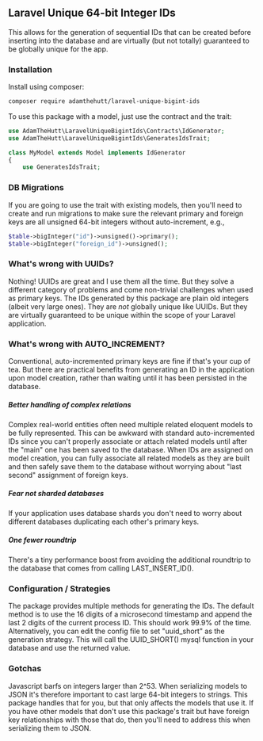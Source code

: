 ## Laravel Unique 64-bit Integer IDs
This allows for the generation of sequential IDs that can be created before 
inserting into the database and are virtually (but not totally) guaranteed to be 
globally unique for the app. 

### Installation
Install using composer:
``` bash
composer require adamthehutt/laravel-unique-bigint-ids
```

To use this package with a model, just use the contract and the trait:

```php
use AdamTheHutt\LaravelUniqueBigintIds\Contracts\IdGenerator;
use AdamTheHutt\LaravelUniqueBigintIds\GeneratesIdsTrait;

class MyModel extends Model implements IdGenerator
{
    use GeneratesIdsTrait;
```

### DB Migrations
If you are going to use the trait with existing models, then you'll need to 
create and run migrations to make sure the relevant primary and foreign keys
are all unsigned 64-bit integers without auto-increment, e.g.,
```php
$table->bigInteger("id")->unsigned()->primary();
$table->bigInteger("foreign_id")->unsigned();
```

### What's wrong with UUIDs?
Nothing! UUIDs are great and I use them all the time. But they solve a different 
category of problems and come non-trivial challenges when used as primary keys.
The IDs generated by this package are plain old integers (albeit very large ones).
They are *not* globally unique like UUIDs. But they are virtually guaranteed to
be unique within the scope of your Laravel application.

### What's wrong with AUTO_INCREMENT?
Conventional, auto-incremented primary keys are fine if that's your cup of tea. 
But there are practical benefits from generating an ID in the application upon 
model creation, rather than waiting until it has been persisted in the database.

##### Better handling of complex relations
Complex real-world entities often need multiple related eloquent models to
be fully represented. This can be awkward with standard auto-incremented IDs 
since you can't properly associate or attach related models until after the 
"main" one has been saved to the database. When IDs are assigned on model 
creation, you can fully associate all related models as they are built and then
safely save them to the database without worrying about "last second" assignment
of foreign keys.  

##### Fear not sharded databases
If your application uses database shards you don't need to worry about different
databases duplicating each other's primary keys.

##### One fewer roundtrip 
There's a tiny performance boost from avoiding the additional roundtrip to the 
database that comes from calling LAST_INSERT_ID().

### Configuration / Strategies
The package provides multiple methods for generating the IDs. The default 
method is to use the 16 digits of a microsecond timestamp and append the
last 2 digits of the current process ID. This should work 99.9% of the time. 
Alternatively, you can edit the config file to set "uuid_short" as the 
generation strategy. This will call the UUID_SHORT() mysql function in your
database and use the returned value. 

### Gotchas
Javascript barfs on integers larger than 2^53. When serializing models to JSON 
it's therefore important to cast large 64-bit integers to strings. This package
handles that for you, but that only affects the models that use it. If you have 
other models that don't use this package's trait but have foreign key 
relationships with those that do, then you'll need to address this when 
serializing them to JSON.
